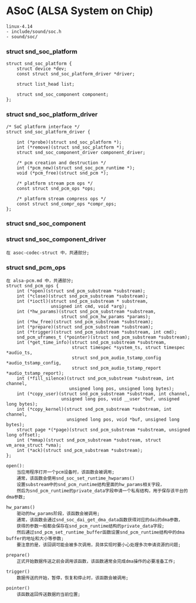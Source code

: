 
# ASoC (ALSA System on Chip)
    linux-4.14
    - include/sound/soc.h
    - sound/soc/


### struct snd_soc_platform
    struct snd_soc_platform {
        struct device *dev;
        const struct snd_soc_platform_driver *driver;

        struct list_head list;

        struct snd_soc_component component;
    };

### struct snd_soc_platform_driver
    /* SoC platform interface */
    struct snd_soc_platform_driver {

        int (*probe)(struct snd_soc_platform *);
        int (*remove)(struct snd_soc_platform *);
        struct snd_soc_component_driver component_driver;

        /* pcm creation and destruction */
        int (*pcm_new)(struct snd_soc_pcm_runtime *);
        void (*pcm_free)(struct snd_pcm *);

        /* platform stream pcm ops */
        const struct snd_pcm_ops *ops;

        /* platform stream compress ops */
        const struct snd_compr_ops *compr_ops;
    };


### struct snd_soc_component
### struct snd_soc_component_driver
    在 asoc-codec-struct 中，共通部分;

### struct snd_pcm_ops
    在 alsa-pcm.md 中，共通部分;
    struct snd_pcm_ops {
        int (*open)(struct snd_pcm_substream *substream);
        int (*close)(struct snd_pcm_substream *substream);
        int (*ioctl)(struct snd_pcm_substream * substream,
                     unsigned int cmd, void *arg);
        int (*hw_params)(struct snd_pcm_substream *substream,
                         struct snd_pcm_hw_params *params);
        int (*hw_free)(struct snd_pcm_substream *substream);
        int (*prepare)(struct snd_pcm_substream *substream);
        int (*trigger)(struct snd_pcm_substream *substream, int cmd);
        snd_pcm_uframes_t (*pointer)(struct snd_pcm_substream *substream);
        int (*get_time_info)(struct snd_pcm_substream *substream,
                             struct timespec *system_ts, struct timespec *audio_ts,
                             struct snd_pcm_audio_tstamp_config *audio_tstamp_config,
                             struct snd_pcm_audio_tstamp_report *audio_tstamp_report);
        int (*fill_silence)(struct snd_pcm_substream *substream, int channel,
                            unsigned long pos, unsigned long bytes);
        int (*copy_user)(struct snd_pcm_substream *substream, int channel,
                         unsigned long pos, void __user *buf, unsigned long bytes);
        int (*copy_kernel)(struct snd_pcm_substream *substream, int channel,
                           unsigned long pos, void *buf, unsigned long bytes);
        struct page *(*page)(struct snd_pcm_substream *substream, unsigned long offset);
        int (*mmap)(struct snd_pcm_substream *substream, struct vm_area_struct *vma);
        int (*ack)(struct snd_pcm_substream *substream);
    };

    open():
        当应用程序打开一个pcm设备时，该函数会被调用;
        通常，该函数会使用snd_soc_set_runtime_hwparams()
        设置substream中的snd_pcm_runtime结构里面的hw_params相关字段，
        然后为snd_pcm_runtime的private_data字段申请一个私有结构，用于保存该平台的dma参数;

    hw_params()
        驱动的hw_params阶段，该函数会被调用;
        通常，该函数会通过snd_soc_dai_get_dma_data函数获得对应的dai的dma参数，
        获得的参数一般都会保存在snd_pcm_runtime结构的private_data字段;
        然后通过snd_pcm_set_runtime_buffer函数设置snd_pcm_runtime结构中的dma buffer的地址和大小等参数;
        要注意的是，该回调可能会被多次调用，具体实现时要小心处理多次申请资源的问题;

    prepare()
        正式开始数据传送之前会调用该函数，该函数通常会完成dma操作的必要准备工作;

    trigger()
        数据传送的开始，暂停，恢复和停止时，该函数会被调用;

    pointer()
        该函数返回传送数据的当前位置;
